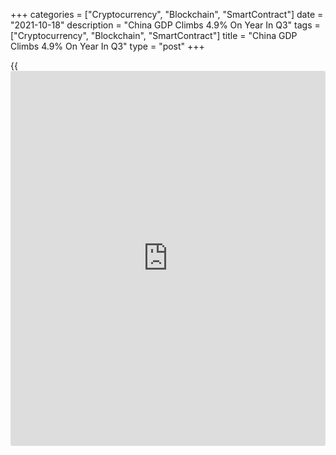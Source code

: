 +++
categories = ["Cryptocurrency", "Blockchain", "SmartContract"]
date = "2021-10-18"
description = "China GDP Climbs 4.9% On Year In Q3"
tags = ["Cryptocurrency", "Blockchain", "SmartContract"]
title = "China GDP Climbs 4.9% On Year In Q3"
type = "post"
+++

{{<iframe id="large-banner" src="https://www.bounty.group/#slide=5.0" width="100%" height="600" scrolling="no" style="border: 0px solid rgb(216, 221, 230); border-radius: 3px;">}}

China's gross domestic product expanded 4.9 percent on year in the third
quarter of 2021, the National Bureau of Statistics said on Monday -
missing forecasts for 5.2 percent and down sharply from 7.9 percent in
the three months prior.

On a seasonally adjusted quarterly basis, GDP rose just 0.2 percent -
again missing expectations for 0.5 percent and down from the downwardly
revised 1.2 percent growth in the previous three months (originally 1.3
percent).

The bureau also said that China's industrial production gained 3.1
percent on year in September, missing forecasts for 4.5 percent and
slowing from 5.1 percent in August.

Retail sales picked up an annual 4.4 percent, beating forecasts for 3.3
percent and up from 2.5 percent in the previous month.

FAI was up 7.3 percent on year, missing expectations for 7.9 percent and
down from 8.9 percent a month earlier.

The jobless rate in September was 4.9 percent, down from 5.1 percent in
August.

For comments and feedback [contact](https://www.playgroundfx.com/contact/): editorial@rtt[news](https://www.letsplayfx.com/blog/forex-news-website/).com

[Economic News][1]

 **What parts of the world are seeing the best (and worst) economic
performances lately? Click[here][2] to check out our [Econ Scorecard][2]
and find out! See up-to-the-moment [ranking](https://www.playgroundfx.com/blog/crypto-exchange-ranking/)s for the best and worst
performers in [GDP][3], [unemployment rate][4], [inflation][5] and much
more.**

   1. www.rtt[news](https://www.letsplayfx.com/blog/forex-news-website/).com/Content/EconomicNews.aspx
   2. www.rtt[news](https://www.letsplayfx.com/blog/forex-news-website/).com/economic-scorecard/world-rank/PPI/highest-performance.aspx
   3. www.rtt[news](https://www.letsplayfx.com/blog/forex-news-website/).com/economic-scorecard/world-rank/GDP/highest-performance.aspx
   4. www.rtt[news](https://www.letsplayfx.com/blog/forex-news-website/).com/economic-scorecard/world-rank/unemployment-rate/lowest-performance.aspx
   5. www.rtt[news](https://www.letsplayfx.com/blog/forex-news-website/).com/economic-scorecard/world-rank/CPI/highest-performance.aspx